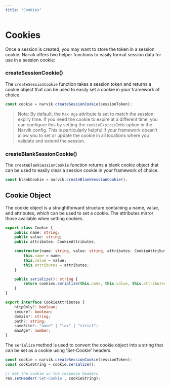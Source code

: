 ```yaml
---
title: "Cookies"
---
```


# Cookies
Once a session is created, you may want to store the token in a session cookie. Narvik offers two helper functions to easily format session data for use in a session cookie:

### createSessionCookie()
The `createSessionCookie` function takes a session token and returns a cookie object that can be used to easily set a cookie in your framework of choice.
```ts
const cookie = narvik.createSessionCookie(sessionToken);
```

> Note: By default, the `Max Age` attribute is set to match the session expiry time. If you need the cookie to expire at a different time, you can configure this by setting the `cookieExpiresInMs` option in the Narvik config. This is particularly helpful if your framework doesn’t allow you to set or update the cookie in all locations where you validate and extend the session.

### createBlankSessionCookie()
The `createBlankSessionCookie` function returns a blank cookie object that can be used to easily clear a session cookie in your framework of choice.
```ts
const blankCookie = narvik.createBlankSessionCookie();
```

## Cookie Object
The cookie object is a straightforward structure containing a name, value, and attributes, which can be used to set a cookie. The attributes mirror those available when setting cookies.

```ts
export class Cookie {
    public name: string;
    public value: string;
    public attributes: CookieAttributes;

    constructor(name: string, value: string, attributes: CookieAttributes) {
        this.name = name;
        this.value = value;
        this.attributes = attributes;
    }

    public serialize(): string {
        return cookies.serialize(this.name, this.value, this.attributes);
    }
}

export interface CookieAttributes {
    httpOnly?: boolean;
    secure?: boolean;
    domain?: string;
    path?: string;
    sameSite?: "none" | "lax" | "strict";
    maxAge?: number;
}
```

The `serialize` method is used to convert the cookie object into a string that can be set as a cookie using 'Set-Cookie' headers.
```ts
const cookie = narvik.createSessionCookie(sessionToken);
const cookieString = cookie.serialize();

// Set the cookie in the response headers
res.setHeader('Set-Cookie', cookieString);
```
